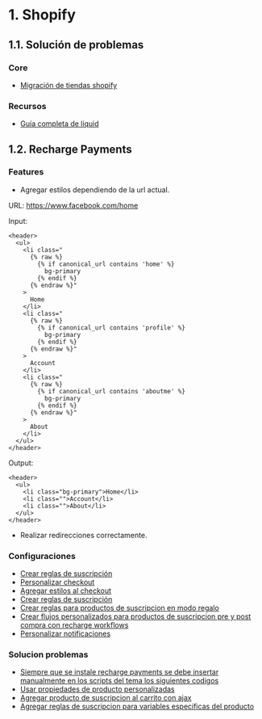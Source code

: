 # 1. Shopify

## 1.1. Solución de problemas

### Core

- [Migración de tiendas shopify](https://help.shopify.com/en/manual/migrating-to-shopify)

### Recursos

- [Guía completa de liquid](https://www.shopify.com/partners/shopify-cheat-sheet)

## 1.2. Recharge Payments

### Features

- Agregar estilos dependiendo de la url actual.

URL: https://www.facebook.com/home

Input:

```twig
<header>
  <ul>
    <li class="
      {% raw %}
        {% if canonical_url contains 'home' %}
          bg-primary
        {% endif %}
      {% endraw %}"
    >
      Home
    </li>
    <li class="
      {% raw %}
        {% if canonical_url contains 'profile' %}
          bg-primary
        {% endif %}
      {% endraw %}"
    >
      Account
    </li>
    <li class="
      {% raw %}
        {% if canonical_url contains 'aboutme' %}
          bg-primary
        {% endif %}
      {% endraw %}"
    >
      About
    </li>
  </ul>
</header>
```

Output:

```twig
<header>
  <ul>
    <li class="bg-primary">Home</li>
    <li class="">Account</li>
    <li class="">About</li>
  </ul>
</header>
```

- Realizar redirecciones correctamente.

### Configuraciones

- [Crear reglas de suscripción](https://support.rechargepayments.com/hc/en-us/articles/360008830873-Getting-Started-with-Subscriptions)
- [Personalizar checkout](https://support.rechargepayments.com/hc/en-us/articles/360008682954)
- [Agregar estilos al checkout](https://support.rechargepayments.com/hc/en-us/articles/360008830513-Customizing-CSS-styles-on-ReCharge-and-checkout)
- [Crear reglas de suscripción](https://support.rechargepayments.com/hc/en-us/articles/360008830873-Getting-Started-with-Subscriptions)
- [Crear reglas para productos de suscripcion en modo regalo](https://support.rechargepayments.com/hc/en-us/articles/360008683714-Prepaid-Gift-Subscriptions-Setup)
- [Crear flujos personalizados para productos de suscripcion pre y post compra con recharge workflows](https://support.rechargepayments.com/hc/en-us/articles/360008683754-ReCharge-Workflows)
- [Personalizar notificaciones](https://support.rechargepayments.com/hc/en-us/articles/360006356293-Notifications-)

### Solucion problemas

- [Siempre que se instale recharge payments se debe insertar manualmente en los scripts del tema los siguientes codigos](https://support.rechargepayments.com/hc/en-us/articles/360008830653-Installing-the-ReCharge-integration-manually)
- [Usar propiedades de producto personalizadas](https://support.rechargepayments.com/hc/en-us/articles/360008830733-Using-custom-line-item-properties)
- [Agregar producto de suscripcion al carrito con ajax](https://support.rechargepayments.com/hc/en-us/articles/360008683774-Adding-an-item-to-the-cart-with-AJAX)
- [Agregar reglas de suscripcion para variables especificas del producto](https://support.rechargepayments.com/hc/en-us/articles/360008830373-Offering-the-subscription-option-on-specific-variants)
